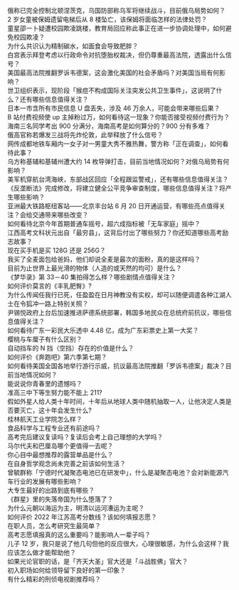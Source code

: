 俄称已完全控制北顿涅茨克，乌国防部称乌军将继续战斗，目前俄乌局势如何？  
2 岁女童被保姆遗留电梯后从 8 楼坠亡，该保姆将面临怎样的法律处罚？  
童星邵一卜疑遭校园欺凌跳楼，教育局回应称此事正在进一步协调处理中，如何避免校园欺凌？  
为什么共识认为精制碳水，如面食会导致肥胖？  
白宫表示拜登考虑以行政命令对抗堕胎权裁决，但仍尊重最高法院，透露出什么信号？  
美国最高法院推翻罗诉韦德案，这会激化美国的社会矛盾吗？对美国当局有何影响？  
世卫组织表示，现阶段「猴痘不构成国际关注突发公共卫生事件」，这说明了什么？还有哪些信息值得关注？  
日本一市含所有市民信息 U 盘丢失，涉及 46 万余人，可能会带来哪些后果？  
B 站付费视频使 up 主掉粉过万，如何看待这一现象？你能否接受视频付费行为？  
海南三名同学考出 900 分满分，海南高考是如何算分的？900 分有多难？  
俄高官称若爆发三战将先炸伦敦，此举释放了什么信号？  
网传成都地铁车厢内一女子对一男童大秀不雅热舞，警方称「正在调查」，如何看待此事？  
乌方称基辅和基辅州遭大约 14 枚导弹打击，目前当地情况如何？对俄乌局势有何影响？  
美军机穿航台湾海峡，东部战区回应「全程跟监警戒」，还有哪些信息值得关注？  
《反垄断法》完成修改，将建立健全公平竞争审查制度，哪些信息值得关注？将产生哪些影响？  
亚洲最大铁路枢纽客站——北京丰台站 6 月 20 日开通运营，有哪些亮点值得关注？会给交通带来哪些改变？  
如何看待北京今年首期普通车摇号，超六成指标被「无车家庭」摇中？  
江西高考文科状元出自「最穷县」，这背后付出了哪些努力？你还知道哪些高考励志故事？  
现在买手机是买 128G 还是 256G？  
我买了全麦面包给爸妈，他们却说全麦是最次的面粉，真的是这样吗？  
目前为止世界上最光滑的物体（人造的或天然的均可）是什么？  
《梦华录》第 33－40 集拍得怎么样？哪些剧情点值得关注？  
如何评价莫言的《丰乳肥臀》?  
为什么传闻任我行已死，任盈盈在日月神教没有实权，却可以随便调遣各种江湖人士在令狐冲一路上特别关照？  
尹锡悦政府上台后加速推进萨德系统部署，韩国多地民众在总统府前抗议，哪些信息值得关注？  
如何看待广东一彩民大乐透中 4.48 亿，成为广东彩票史上第一大奖？  
樱桃与车厘子有什么区别？  
自动挡车的 N 挡（空挡）存在的价值是什么？  
如何评价《奔跑吧》第六季第七期？  
如何看待美国全国各地举行游行示威，抗议最高法院推翻「罗诉韦德案」裁决？目前当地情况如何？  
能说说你青春里的遗憾吗？  
准高三中下等生努力能不能上 211?  
假如外星人给人类十年时间，十年后从地球人类中随机抽取一人，让他决定人类是否要灭亡，这十年会发生什么?  
桂林航天工业学院怎么样？  
食品科学与工程专业还有前途吗？  
高考完后建议复读吗？复读后会考上自己理想的大学吗？  
马尔代夫和巴厘岛哪个更值得一去呢？  
你心目中最想推荐的露营单品是什么？  
在自身哲学观念尚未完善之前该如何生活？  
曾毓群称「宁德时代凝聚态电池已在研发中」，什么是凝聚态电池？会对新能源汽车行业的发展有哪些影响？  
大专生最好的出路到底有哪些？  
《群星》里的失落帝国为什么堕落了？  
为什么元朝以海运为主，明清以运河漕运为主呢？  
如何评价 2022 年江苏高考分数线？该如何填报志愿？  
在职人员，怎么考研究生最简单？  
高考志愿填报真的这么重要吗？能影响人一辈子吗？  
儿子 12 岁，我只是说了他几句但他的反应很大，心理很敏感，为什么会这样？我应该怎么做才能帮助他？  
如果光论官职的话，是「齐天大圣」官大还是「斗战胜佛」官大？  
初入职场如何给领导留下良好的第一印象？  
有什么精彩的刑侦电视剧推荐吗？  
